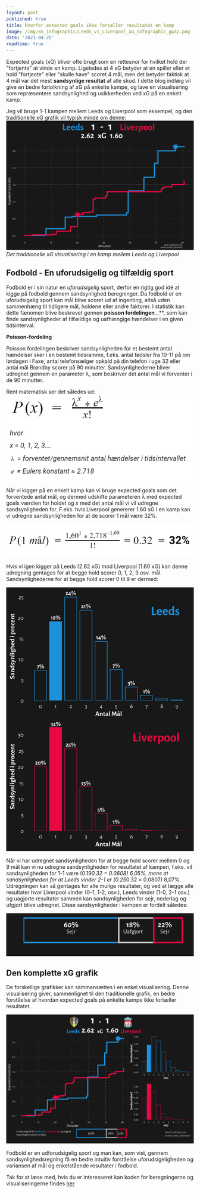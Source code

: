 ```yaml
---
layout: post
published: true
title: Hvorfor extected goals ikke fortæller resultatet en kamp
image: /img/xG_infographic/Leeds_vs_Liverpool_xG_infographic_gw32.png
date: '2021-04-25'
readtime: true
---
```


Expected goals (xG) bliver ofte brugt som en rettesnor for hvilket hold der "fortjente" at vinde en kamp. Ligeledes at 4 xG betyder at en spiller eller et hold "fortjente" eller "skulle have" scoret 4 mål, men det betyder faktisk at 4 mål var det mest **sandsynlige resultat** af alle skud. I dette blog indlæg vil give en bedre fortolkning af xG på enkelte kampe, og lave en visualisering som repræsentere sandsynlighed og usikkerheden ved xG på en enkelt kamp.

Jeg vil bruge 1-1 kampen mellem Leeds og Liverpool som eksempel, og den traditionelle xG grafik vil typisk minde om denne: 
![alt text](/img/xG_infographic/Leeds_vs_Liverpool_xG_racechart_gw32.png)
_Det traditionelle xG visualisering i en kamp mellem Leeds og Liverpool_

## Fodbold - En uforudsigelig og tilfældig sport

Fodbold er i sin natur en _uforudsigelig_ sport, derfor en rigtig god idé at kigge på fodbold gennem sandsynlighed beregninger. Da fodbold er en uforudsigelig sport kan mål blive scoret ud af ingenting, altså uden sammenhæng til tidligere mål, holdene eller andre faktorer. I statistik kan dette fænomen blive beskrevet gennen **poisson fordelingen**__**, som kan finde sandsynligheder af tilfældige og uafhængige hændelser i en given tidsinterval.

**Poisson-fordeling**

Poisson fordelingen beskriver sandsynligheden for et bestemt antal hændelser sker i en bestemt tidsramme, f.eks. antal fødsler fra 10-11 på om lørdagen i Faxe, antal telefonsælger opkald på din telefon i uge 32 eller antal mål Brøndby scorer på 90 minutter. Sandsynlighederne bliver udregnet gennem en parameter λ, som beskriver det antal mål vi forventer i de 90 minutter.

Rent matematisk ser det således ud:
![alt text](/img/xG_infographic/poisson.png)

Når vi kigger på en enkelt kamp kan vi bruge expected goals som det forventede antal mål, og dermed udskifte parameteren λ med expected goals værdien for holdet og _x_ med det antal mål vi vil udregne sandsynligheden for. F.eks. hvis Liverpool genererer 1.60 xG i en kamp kan vi udregne sandsynligheden for at de scorer 1 mål være 32%.

![alt text](/img/xG_infographic/poisson_calculated.png)

Hvis vi igen kigger på Leeds (2.62 xG) mod Liverpool (1.60 xG) kan denne udregning gentages for at begge hold scorer 0, 1, 2, 3 osv. mål. Sandsynlighederne for at begge hold scorer 0 til 9 er dermed:

![alt text](/img/xG_infographic/goal_probabilities_viz.png)

Når vi har udregnet sandsynligheden for at begge hold scorer mellem 0 og 9 mål kan vi nu udregne sandsynligheden for resultatet af kampen, f.eks. vil sandsynligheden for 1-1 være (0.19*0.32 = 0.0608) 6,05%, mens at sandsynligheden for at Leeds vinder 2-1 er (0.25*0.32 = 0.0807) 8,07%.
Udregningen kan så gentages for alle mulige resultater, og ved at lægge alle resultater hvor Liverpool vinder (0-1, 1-2, osv.), Leeds vinder (1-0, 2-1 osv.) og uagjorte resultater sammen kan sandsynligheden for sejr, nederlag og ufgjort blive udregnet. Disse sandsynligheder i kampen er fordelt således:

![alt text](/img/xG_infographic/win_probability_viz.png)

## Den komplette xG grafik

De forskellige grafikker kan sammensættes i en enkel visualisering. Denne visualisering giver, sammenlignet til den traditionelle grafik, en bedre forståelse af hvordan expected goals på enkelte kampe ikke fortæller resultatet. 

![alt text](/img/xG_infographic/Leeds_vs_Liverpool_xG_infographic_gw32.png)

Fodbold er en udforudsigelig sport og man kan, som vist, gennem sandsynlighedsregning få en bedre intuitiv forståelse uforudsigeligheden og variansen af mål og enkelstående resultater i fodbold.

Tak for at læse med, hvis du er interesseret kan koden for beregningerne og visualiseringerne findes [her](https://github.com/C-Roensholt/Improving-Match-xG-Infographics)